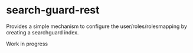 # search-guard-rest

Provides a simple mechanism to configure the user/roles/rolesmapping by creating a searchguard index.

Work in progress
